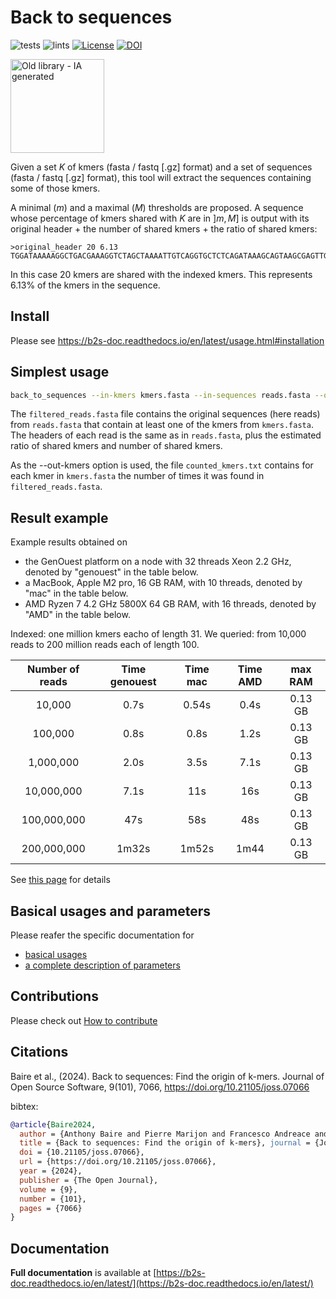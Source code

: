 # Back to sequences

![tests](https://github.com/pierrepeterlongo/back_to_sequences/workflows/tests/badge.svg)
![lints](https://github.com/pierrepeterlongo/back_to_sequences/workflows/lints/badge.svg)
[![License](http://img.shields.io/:license-affero-blue.svg)](http://www.gnu.org/licenses/agpl-3.0.en.html)
[![DOI](https://joss.theoj.org/papers/10.21105/joss.07066/status.svg)](https://doi.org/10.21105/joss.07066)

<img src="k2s.jpg" alt="Old library - IA generated" width="150" height="150">


Given a set $K$ of kmers (fasta / fastq [.gz] format) and a set of sequences  (fasta / fastq [.gz] format), this tool will extract the sequences containing some of those kmers.

A minimal ($m$) and a maximal ($M$) thresholds are proposed. A sequence whose percentage of kmers shared with $K$ are in $]m, M]$ is output with its original header + the number of shared kmers + the ratio of shared kmers:
```
>original_header 20 6.13
TGGATAAAAAGGCTGACGAAAGGTCTAGCTAAAATTGTCAGGTGCTCTCAGATAAAGCAGTAAGCGAGTTGGTGTTCGCTGAGCGTCGACTAGGCAACGTTAAAGCTATTTTAGGC...
```
In this case 20 kmers are shared with the indexed kmers. This represents 6.13% of the kmers in the sequence.

## Install
Please see https://b2s-doc.readthedocs.io/en/latest/usage.html#installation

## Simplest usage
```bash
back_to_sequences --in-kmers kmers.fasta --in-sequences reads.fasta --out-sequences filtered_reads.fasta  --out-kmers counted_kmers.txt
```
The `filtered_reads.fasta` file contains the original sequences (here reads) from `reads.fasta` that contain at least one of the kmers from `kmers.fasta`. The headers of each read is the same as in `reads.fasta`, plus the estimated ratio of shared kmers and number of shared kmers.

As the --out-kmers option is used, the file `counted_kmers.txt` contains for each kmer in `kmers.fasta` the number of times it was found in `filtered_reads.fasta`.

## Result example

Example results obtained on 
* the GenOuest platform on a node with 32 threads Xeon 2.2 GHz, denoted by "genouest" in the table below.
* a MacBook, Apple M2 pro, 16 GB RAM, with 10 threads, denoted by "mac" in the table below.
* AMD Ryzen 7 4.2 GHz 5800X 64 GB RAM,  with 16 threads, denoted by "AMD" in the table below.

Indexed: one million kmers eacho of length 31.
We queried: from 10,000 reads to 200 million reads each of length 100.

| Number of reads | Time genouest | Time mac | Time AMD | max RAM |
|:---------------:|:-------------:|:--------:|:--------:|:-------:|
| 10,000          | 0.7s          | 0.54s    | 0.4s     | 0.13 GB |
| 100,000         | 0.8s          | 0.8s     | 1.2s     | 0.13 GB |
| 1,000,000       | 2.0s          | 3.5s     | 7.1s     | 0.13 GB |
| 10,000,000      | 7.1s          | 11s      | 16s      | 0.13 GB |
| 100,000,000     | 47s           | 58s      | 48s      | 0.13 GB |
| 200,000,000     | 1m32s         | 1m52s    | 1m44     | 0.13 GB |

See [this page](https://b2s-doc.readthedocs.io/en/latest/results.html) for details

## Basical usages and parameters
Please reafer the specific documentation for
* [basical usages](https://b2s-doc.readthedocs.io/en/latest/use%20cases.html)
* [a complete description of parameters](https://b2s-doc.readthedocs.io/en/latest/usage.html#back-to-sequences-parameters)


## Contributions
Please check out [How to contribute](CONTRIBUTING.md)

## Citations
Baire et al., (2024). Back to sequences: Find the origin of k-mers. Journal of Open Source Software, 9(101), 7066, https://doi.org/10.21105/joss.07066

bibtex:
```bib
@article{Baire2024,
  author = {Anthony Baire and Pierre Marijon and Francesco Andreace and Pierre Peterlongo},
  title = {Back to sequences: Find the origin of k-mers}, journal = {Journal of Open Source Software},
  doi = {10.21105/joss.07066},
  url = {https://doi.org/10.21105/joss.07066},
  year = {2024},
  publisher = {The Open Journal},
  volume = {9},
  number = {101},
  pages = {7066}
}
```
## Documentation
**Full documentation** is available at [https://b2s-doc.readthedocs.io/en/latest/](https://b2s-doc.readthedocs.io/en/latest/)
